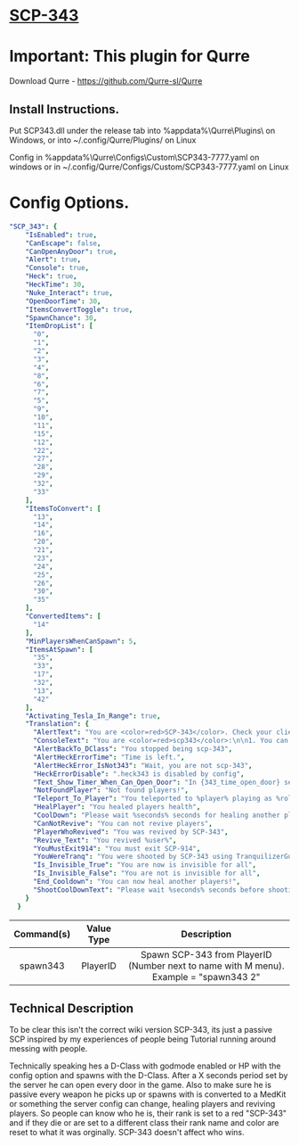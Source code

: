 # [SCP-343](http://www.scp-wiki.net/scp-343)
# Important: This plugin for Qurre

Download Qurre - https://github.com/Qurre-sl/Qurre

## Install Instructions.
Put SCP343.dll under the release tab into %appdata%\Qurre\Plugins\ on Windows, or into ~/.config/Qurre/Plugins/ on Linux

Config in %appdata%\Qurre\Configs\Custom\SCP343-7777.yaml on windows or in ~/.config/Qurre/Configs/Custom/SCP343-7777.yaml on Linux

# Config Options.
```yaml
"SCP_343": {
    "IsEnabled": true,
    "CanEscape": false,
    "CanOpenAnyDoor": true,
    "Alert": true,
    "Console": true,
    "Heck": true,
    "HeckTime": 30,
    "Nuke_Interact": true,
    "OpenDoorTime": 30,
    "ItemsConvertToggle": true,
    "SpawnChance": 30,
    "ItemDropList": [
      "0",
      "1",
      "2",
      "3",
      "4",
      "8",
      "6",
      "7",
      "5",
      "9",
      "10",
      "11",
      "15",
      "12",
      "22",
      "27",
      "28",
      "29",
      "32",
      "33"
    ],
    "ItemsToConvert": [
      "13",
      "14",
      "16",
      "20",
      "21",
      "23",
      "24",
      "25",
      "26",
      "30",
      "35"
    ],
    "ConvertedItems": [
      "14"
    ],
    "MinPlayersWhenCanSpawn": 5,
    "ItemsAtSpawn": [
      "35",
      "33",
      "17",
      "32",
      "13",
      "42"
    ],
    "Activating_Tesla_In_Range": true,
    "Translation": {
      "AlertText": "You are <color=red>SCP-343</color>. Check your client console on [~]",
      "ConsoleText": "You are <color=red>scp343</color>:\n\n1. You can open all doors;\n\n2. You can transform weapons to first and kit;\n\n 3. You have a god mode.\n\n4. You can teleport to player by sending console command .tp343 or drop coin\n\n5.In 1 metre away you , you can heal players by sending command .heal343 or dropping adrenaline\n6. In 1 meter away you, you can revive any dead player sending command .revive343 or dropping SCP-500\n7. You can be invisible sending command .invis\nOr you can use items dropping instead of sending commands. If you drop scp-330 and looking at human then will gift random item",
      "AlertBackTo_DClass": "You stopped being scp-343",
      "AlertHeckErrorTime": "Time is left.",
      "AlertHeckError_IsNot343": "Wait, you are not scp-343",
      "HeckErrorDisable": ".heck343 is disabled by config",
      "Text_Show_Timer_When_Can_Open_Door": "In {343_time_open_door} seconds you can open door",
      "NotFoundPlayer": "Not found players!",
      "Teleport_To_Player": "You teleported to %player% playing as %role%",
      "HealPlayer": "You healed players health",
      "CoolDown": "Please wait %seconds% seconds for healing another players",
      "CanNotRevive": "You can not revive players",
      "PlayerWhoRevived": "You was revived by SCP-343",
      "Revive_Text": "You revived %user%",
      "YouMustExit914": "You must exit SCP-914",
      "YouWereTranq": "You were shooted by SCP-343 using TranquilizerGun",
      "Is_Invisible_True": "You are now is invisible for all",
      "Is_Invisible_False": "You are not is invisible for all",
      "End_Cooldown": "You can now heal another players!",
      "ShootCoolDownText": "Please wait %seconds% seconds before shooting"
    }
  }
```


| Command(s)                 | Value Type      | Description                              |
|   :---:                    |     :---:       |    :---:                                 |
| spawn343                   | PlayerID        | Spawn SCP-343 from PlayerID (Number next to name with M menu). Example = "spawn343 2" |

## Technical Description  

To be clear this isn't the correct wiki version SCP-343, its just a passive SCP inspired by my experiences of people being Tutorial running around messing with people.

Technically speaking hes a D-Class with godmode enabled or HP with the config option and spawns with the D-Class. After a X seconds period set by the server he can open every door in the game. Also to make sure he is passive every weapon he picks up or spawns with is converted to a MedKit or something the server config can change, healing players and reviving players. So people can know who he is, their rank is set to a red "SCP-343" and if they die or are set to a different class their rank name and color are reset to what it was orginally.
SCP-343 doesn't affect who wins.
